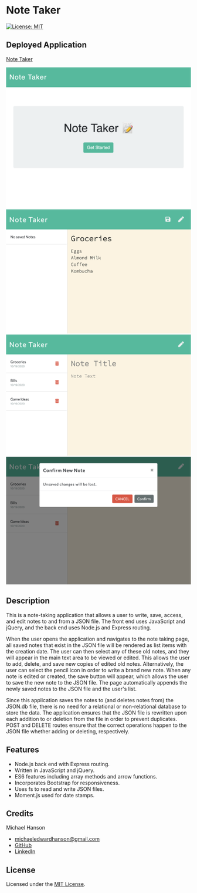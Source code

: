# Note Taker
[![License: MIT](https://img.shields.io/badge/License-MIT-yellow.svg)](https://opensource.org/licenses/MIT)

## Deployed Application

[Note Taker](https://protected-lowlands-90813.herokuapp.com/)

![Screenshot of Note Taker](./public/assets/note1.jpg)
![Screenshot of Note Taker](./public/assets/note2.jpg)
![Screenshot of Note Taker](./public/assets/note3.jpg)
![Screenshot of Note Taker](./public/assets/note4.jpg)

## Description 

This is a note-taking application that allows a user to write, save, access, and edit notes to and from a JSON file. The front end uses JavaScript and jQuery, and the back end uses Node.js and Express routing. 

When the user opens the application and navigates to the note taking page, all saved notes that exist in the JSON file will be rendered as list items with the creation date. The user can then select any of these old notes, and they will appear in the main text area to be viewed or edited. This allows the user to add, delete, and save new copies of edited old notes. Alternatively, the user can select the pencil icon in order to write a brand new note. When any note is edited or created, the save button will appear, which allows the user to save the new note to the JSON file. The page automatically appends the newly saved notes to the JSON file and the user's list. 

Since this application saves the notes to (and deletes notes from) the JSON.db file, there is no need for a relational or non-relational database to store the data. The application ensures that the JSON file is rewritten upon each addition to or deletion from the file in order to prevent duplicates. POST and DELETE routes ensure that the correct operations happen to the JSON file whether adding or deleting, respectively. 

## Features

* Node.js back end with Express routing. 
* Written in JavaScript and jQuery. 
* ES6 features including array methods and arrow functions. 
* Incorporates Bootstrap for responsiveness. 
* Uses fs to read and write JSON files. 
* Moment.js used for date stamps. 

## Credits

Michael Hanson
* michaeledwardhanson@gmail.com
* [GitHub](https://github.com/mhans003)
* [LinkedIn](https://www.linkedin.com/in/michaeledwardhanson/)

## License 

Licensed under the [MIT License](./LICENSE.txt).